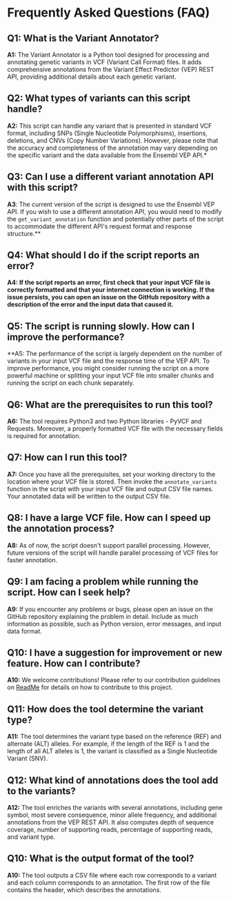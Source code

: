 # Frequently Asked Questions (FAQ)

## Q1: What is the Variant Annotator?

**A1:** The Variant Annotator is a Python tool designed for processing and annotating genetic variants in VCF (Variant Call Format) files. It adds comprehensive annotations from the Variant Effect Predictor (VEP) REST API, providing additional details about each genetic variant.

## Q2: What types of variants can this script handle?

**A2:** This script can handle any variant that is presented in standard VCF format, including SNPs (Single Nucleotide Polymorphisms), insertions, deletions, and CNVs (Copy Number Variations). However, please note that the accuracy and completeness of the annotation may vary depending on the specific variant and the data available from the Ensembl VEP API.*

## Q3: Can I use a different variant annotation API with this script?

**A3**: The current version of the script is designed to use the Ensembl VEP API. If you wish to use a different annotation API, you would need to modify the `get_variant_annotation` function and potentially other parts of the script to accommodate the different API's request format and response structure.**

## Q4: What should I do if the script reports an error?

**A4: If the script reports an error, first check that your input VCF file is correctly formatted and that your internet connection is working. If the issue persists, you can open an issue on the GitHub repository with a description of the error and the input data that caused it.**

## Q5: The script is running slowly. How can I improve the performance?
**A5: The performance of the script is largely dependent on the number of variants in your input VCF file and the response time of the VEP API. To improve performance, you might consider running the script on a more powerful machine or splitting your input VCF file into smaller chunks and running the script on each chunk separately.

## Q6: What are the prerequisites to run this tool?

**A6:** The tool requires Python3 and two Python libraries - PyVCF and Requests. Moreover, a properly formatted VCF file with the necessary fields is required for annotation.

## Q7: How can I run this tool?

**A7:** Once you have all the prerequisites, set your working directory to the location where your VCF file is stored. Then invoke the `annotate_variants` function in the script with your input VCF file and output CSV file names. Your annotated data will be written to the output CSV file.

## Q8: I have a large VCF file. How can I speed up the annotation process?

**A8:** As of now, the script doesn't support parallel processing. However, future versions of the script will handle parallel processing of VCF files for faster annotation.

## Q9: I am facing a problem while running the script. How can I seek help?

**A9:** If you encounter any problems or bugs, please open an issue on the GitHub repository explaining the problem in detail. Include as much information as possible, such as Python version, error messages, and input data format. 

## Q10: I have a suggestion for improvement or new feature. How can I contribute?

**A10:** We welcome contributions! Please refer to our contribution guidelines on [ReadMe](README.md) for details on how to contribute to this project.

## Q11: How does the tool determine the variant type?

**A11:** The tool determines the variant type based on the reference (REF) and alternate (ALT) alleles. For example, if the length of the REF is 1 and the length of all ALT alleles is 1, the variant is classified as a Single Nucleotide Variant (SNV).

## Q12: What kind of annotations does the tool add to the variants?

**A12:** The tool enriches the variants with several annotations, including gene symbol, most severe consequence, minor allele frequency, and additional annotations from the VEP REST API. It also computes depth of sequence coverage, number of supporting reads, percentage of supporting reads, and variant type.

## Q10: What is the output format of the tool?

**A10:** The tool outputs a CSV file where each row corresponds to a variant and each column corresponds to an annotation. The first row of the file contains the header, which describes the annotations.


